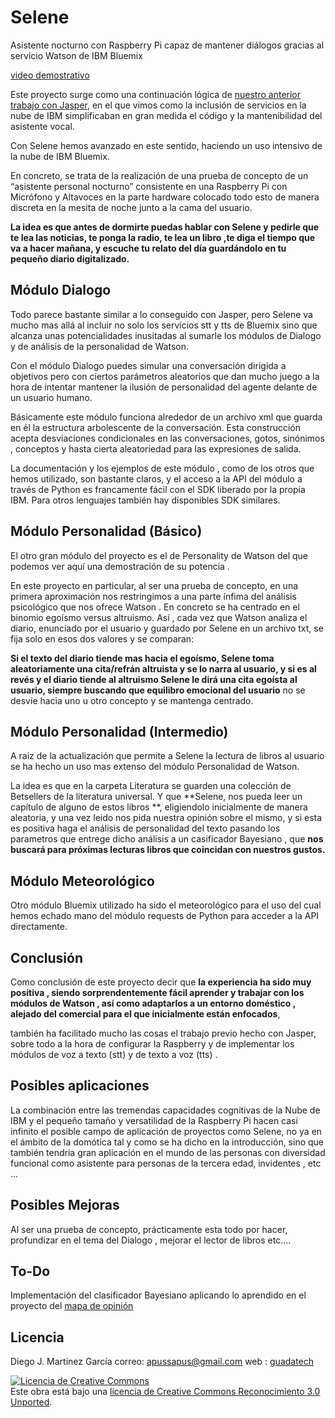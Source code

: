 Selene
======

Asistente nocturno con Raspberry Pi capaz de mantener diálogos gracias al servicio Watson de IBM Bluemix

[video demostrativo](https://www.youtube.com/watch?v=uigE7JxHXR4)

Este proyecto surge como una continuación lógica de 
[nuestro anterior trabajo con Jasper](https://github.com/vencejo/reconocimiento-de-voz-con-RaspberryPi), 
en el que vimos como la inclusión de servicios en la nube de IBM simplificaban en gran medida 
el código y la mantenibilidad del asistente vocal.

Con Selene hemos avanzado en este sentido, haciendo  un uso intensivo de la nube de IBM Bluemix.

En concreto, se trata de  la realización de una prueba de concepto de un “asistente personal nocturno” 
consistente en una Raspberry Pi con Micrófono y Altavoces en la parte hardware colocado todo esto 
de manera discreta en la mesita de noche junto a la cama del usuario.

**La idea es que antes de dormirte puedas hablar con Selene y pedirle que te lea las noticias, 
te ponga la radio, te lea un libro ,te diga el tiempo que va a hacer mañana, 
y escuche tu relato del día guardándolo en tu pequeño diario digitalizado.**


Módulo Dialogo
--------------
Todo parece bastante similar  a lo conseguido con Jasper, pero Selene va mucho mas allá al incluir no solo los servicios stt y tts de Bluemix 
sino que alcanza unas potencialidades inusitadas al sumarle los módulos de Dialogo y de análisis de la personalidad de Watson.

Con el módulo Dialogo puedes simular una conversación dirigida a objetivos pero 
con ciertos parámetros aleatorios que dan mucho juego a la hora de intentar mantener 
la ilusión de personalidad del agente delante de un usuario humano.

Básicamente este módulo funciona alrededor de un archivo xml que guarda en él la estructura 
arbolescente de la conversación. Esta construcción acepta desviaciones condicionales 
en las conversaciones, gotos, sinónimos , conceptos y hasta cierta aleatoriedad 
para las expresiones de salida.

La documentación y los ejemplos de este módulo , 
como de los otros que hemos utilizado, son bastante claros, y el acceso a la API del módulo 
a través de Python es francamente fácil  con el SDK liberado por la propia IBM. 
Para otros lenguajes también hay disponibles SDK similares.


Módulo Personalidad (Básico)
-----------------------------
El otro gran módulo del proyecto es el de Personality de Watson del que podemos ver aquí 
una demostración de su potencia .

En este proyecto en particular, al ser una prueba de concepto, en una primera aproximación
nos  restringimos a una parte ínfima del análisis psicológico que nos ofrece Watson . 
En concreto se ha centrado en el binomio egoísmo versus altruismo. 
Así , cada vez que Watson analiza el diario, enunciado por el usuario y guardado por Selene
en un archivo txt, se  fija solo en esos dos valores y se comparan:
 
**Si el texto del diario tiende mas hacia el egoísmo, Selene toma aleatoriamente 
una cita/refrán altruista y se lo narra al usuario, y si es al revés y el diario tiende 
al altruismo Selene le dirá una cita egoísta al usuario, 
siempre buscando que  equilibro emocional del usuario** no se desvíe hacia uno u  otro concepto 
y se mantenga centrado.


Módulo Personalidad (Intermedio)
--------------------------------
A raiz de la actualización que permite a Selene la lectura de libros al usuario se ha hecho un 
uso mas extenso del módulo Personalidad de Watson.

La idea es que en la carpeta Literatura se guarden una colección de Betsellers de la literatura
universal. Y que **Selene, nos pueda leer un capítulo de alguno de estos libros **, eligiendolo
inicialmente de manera aleatoria, y una vez leido nos pida nuestra opinión sobre el mismo, y si esta
es positiva haga el análisis de personalidad del texto pasando los parametros que entrege dicho
análisis a un casificador Bayesiano , que **nos buscará para próximas lecturas libros que coincidan
con nuestros gustos.**


Módulo Meteorológico
--------------------
Otro módulo Bluemix utilizado ha sido el meteorológico para el uso del cual hemos echado mano 
del módulo requests de Python para acceder a la API directamente.


Conclusión
----------
Como conclusión de este proyecto decir que **la experiencia ha sido muy positiva , 
siendo sorprendentemente fácil aprender y trabajar con los módulos de Watson , 
así como adaptarlos a un entorno doméstico , alejado del comercial para el 
que inicialmente están enfocados**,

también ha facilitado mucho las cosas el trabajo previo hecho con Jasper, 
sobre todo a la hora de configurar la Raspberry y 
de implementar los módulos de voz a texto (stt) y de texto a voz (tts) .


Posibles aplicaciones
---------------------
La combinación entre las tremendas capacidades cognitivas de la Nube de IBM y el pequeño
tamaño y versatilidad de la Raspberry Pi hacen casi infinito el posible campo de aplicación
de proyectos como Selene, no ya en el ámbito de la domótica tal y como se ha dicho en la 
introducción, sino que también tendria gran aplicación  en el mundo de las personas con 
diversidad funcional como asistente para personas de la tercera edad, invidentes , etc ...


Posibles Mejoras
----------------
Al ser una prueba de concepto, prácticamente esta todo por hacer,  profundizar en
el tema del Dialogo , mejorar el lector de libros etc....


To-Do
-----
Implementación del clasificador Bayesiano aplicando lo aprendido en el proyecto del 
[mapa de opinión](http://www.guadatech.com/mapa-de-opinion-en-twitter-con-python-y-minecraft/)


Licencia
--------

Diego J. Martinez García 
correo: apussapus@gmail.com 
web : [guadatech](http://www.guadatech.com)

<a rel="license" href="http://creativecommons.org/licenses/by/3.0/deed.es_ES"><img alt="Licencia de Creative Commons" style="border-width:0" src="http://i.creativecommons.org/l/by/3.0/88x31.png" /></a><br />
Este obra está bajo una <a rel="license" href="http://creativecommons.org/licenses/by/3.0/deed.es_ES">licencia de Creative Commons Reconocimiento 3.0 Unported</a>.


